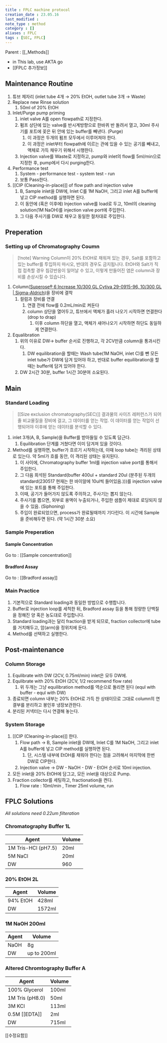 ```yaml
---
title : FPLC machine protocol
creation_date : 23.05.16
last_modified :
note_type : method
category : []
aliases : FPLC
tags : [SEC, FPLC]
---
```


Parent : [[_Methods]]

- in This lab, use AKTA go
- [[FPLC 추가정보]]

## Maintenance Routine

1. 튜브 제자리 (inlet tube 4개 → 20% EtOH, outlet tube 3개 → Waste)
2. Replace new Rinse solution
	1. 50ml of 20% EtOH
3. Inlet/Purge pump priming
	1. inlet valve A를 open flowpath로 지정한다.
	2. 펌프 상단에 있는 valve를 반시계방향으로 한바퀴 반 돌려서 열고, 30ml 주사기를 포트에 꽂은 뒤 안에 있는 buffer를 빼낸다. (Purge)
		1. 이 과정은 두개의 펌프 모두에서 이루어져야 한다.
		2. 이 과정은 inlet부터 flowpath에 이르는 관에 있을 수 있는 공기를 빼내고, 액체로 가득 채우기 위해서 시행한다.
	3. Injection valve를 Waste로 지정하고, pump와 inlet의 flow를 5ml/min으로 지정한 후, pump에서 다시 purging한다.
4. Performance test 
	1. System - performance test - system test - run
	2. 보통 Pass한다.
5. [[CIP (Cleaning-in-place)]]  of flow path and injection valve
	1. B, Sample inlet을 DW에, Inlet C를 1M NaOH, 그리고 inlet A를 buffer에 넣고 CIP method를 실행하면 된다. 
	2. 이 동안에 (혹은 이후에) Injection valve를 load로 두고, 10ml의 cleaning solution(1M NaOH)를 injection valve port에 주입한다.
	3. 그 다음 주사기를 DW로 채우고 동일한 절차대로 주입한다.

## Preperation

### Setting up of Chromatography Coumn

>[!note] Warning
>Column이 20% EtOH로 채워져 있는 경우, Salt를 포함하고 있는 buffer를 투입하지 마시오, 반대의 경우도 금지됩니다.
>EtOH와 Salt가 직접 접촉할 경우 침강반응이 일어날 수 있고, 이렇게 만들어진 염은 column과 장비를 손상시킬 수 있습니다.

1. Column([Superose® 6 Increase 10/300 GL Cytiva 29-0915-96, 10/300 GL | Sigma-Aldrich](https://www.sigmaaldrich.com/KR/ko/product/sigma/ge29091596))을 장비에 결착
	1. 컬럼과 장비를 연결
		1. 연결 전에 flow를 0.2mL/min로 켜둔다
		2. column 상단을 열어두고, 튜브에서 액체가 흘러 나오기 시작하면 연결한다 (drop to drap)
			1. 이후 column 하단을 열고, 액체가 새어나오기 시작하면 하단도 동일하게 연결한다.
2. Equalibration
	1. 위의 이유로 DW→ buffer 순서로 진행하고, 각 2CV만큼 column을 통과시킨다.
		1. DW equilibration을 할때는 Wash tube(1M NaOH, inlet C)를 뺀 모든 inlet tube가 DW에 담겨 있어야 하고, 반대로 buffer equilibration을 할 때는 buffer에 담겨 있어야 한다.
	2. DW 2시간 30분, buffer 1시간 30분여 소요된다.

## Main

### Standard Loading
> [[Size exclusion chromatography(SEC)]] 결과물의 사이즈 레퍼런스가 되어줄 비교물질을 장비에 걸고, 그 데이터를 얻는 작업. 이 데이터를 얻는 작업이 선행되어야 이후에 얻는 데이터를 분석할 수 있다.

1. inlet 3개(A, B, Sample)을 Buffer를 받아들일 수  있도록 담근다. 
	1. Equilibration 단계를 거쳤다면 이미 담겨져 있을 것이다.
2. Method를 실행하면, buffer가 흐르기 시작하는데, 이때 loop tube는 격리된 상태로 있는다. 약 5ml가 흐를 동안, 이 격리된 상태는 유지된다.
	1. 이 사이에, Chromatography buffer 1ml를 injection valve port를 통해서 주입한다.
	2. 그 다음 희석된 Standard(buffer 400ul + standard 20ul (분주된 두개의 standard(230517 현재는 한 바이알에 10ul씩 들어있음.)))를 injection valve에 있는 포트를 통해 주입한다.
	3. 이때, 공기가 들어가지 않도록 주의하고, 주사기는 뽑지 않는다.
	4. 주사기를 뽑으면, 외부로 용액이 누출되거나, 주입한 샘플이 제대로 로딩되지 않을 수 있음. (Siphoning)
	5. 주입이 완료되었으면, process가 완료될때까지 기다린다. 이 시간에 Sample을 준비해두면 된다. (약 1시간 30분 소요)

### Sample Preperation

#### Sample Concentration

Go to : [[Sample concentration]]

#### Bradford Assay

Go to : [[Bradford assay]]

### Main Practice

1. 기본적으로 Standard loading과 동일한 방법으로 수행합니다.
2. Buffer로 injection loop를 세척한 뒤, Bradford assay 등을 통해 정량한 단백질을 정해진 양 혹은 농도대로 주입합니다.
3. Standard loading과는 달리 fraction을 받게 되므로, fraction collector에 tube를 거치해두고, 암(arm)을 정위치에 둔다.
4. Method를 선택하고 실행한다.

## Post-maintenance

### Column Storage

1. Equlibrate with DW (2CV, 0.75ml/min) inlet은 모두 DW에.
2. Equlibrate with 20% EtOH (2CV, 1/2 recommend flow rate)
	1. 위 두개는 그냥 equilibration method를 역순으로 돌리면 된다 (equl with buffer - equl with DW)
3. 종료되면 column 내부는 20% EtOH로 가득 찬 상태이므로 그대로 column의 연결부를 분리하고 봉인후 냉장보관한다.
4. 분리된 커넥터는 다시 연결해 놓는다.

### System Storage

1. [[CIP (Cleaning-in-place)]] 한다.
	1. Flow path → B, Sample inlet을 DW에, Inlet C를 1M NaOH, 그리고 inlet A를 buffer에 넣고 CIP method를 실행하면 된다. 
		1. 단, 시스템 내부에 EtOH를 채워야 한다는 점을 고려해서 마지막에 한번 DW로 CIP한다.
	2. Injection valve → DW - NaOH - DW - EtOH 순서로 10ml injection.
2. 모든 inlet을 20% EtOH에 담그고, 모든 inlet을 대상으로 Pump.
3. Fraction collector를 세팅하고, fractionation을 켠다.
	1. Flow rate : 10ml/min , Timer 25ml volume, run

## FPLC Solutions

*All solutions need 0.22um filteration*

### Chromatography Buffer 1L

| Agent               | Volume |
| ------------------- | ------ |
| 1M Tris-HCl (pH7.5) | 20ml   |
| 5M NaCl             | 20ml   |
| DW                  | 960    |

### 20% EtOH 2L

| Agent    | Volume |
| -------- | ------ |
| 94% EtOH | 428ml  |
| DW       | 1572ml |

### 1M NaOH 200ml

| Agent | Volume      |
| ----- | ----------- |
| NaOH  | 8g          |
| DW    | up to 200ml |

### Altered Chromtography Buffer A

| Agent           | Volume |
| --------------- | ------ |
| 100% Glycerol   | 100ml  |
| 1M Tris (pH8.0) | 50ml   |
| 3M KCl          | 113ml  |
| 0.5M [[EDTA]]   | 2ml    |
| DW              | 715ml  |



[[수정요함]]